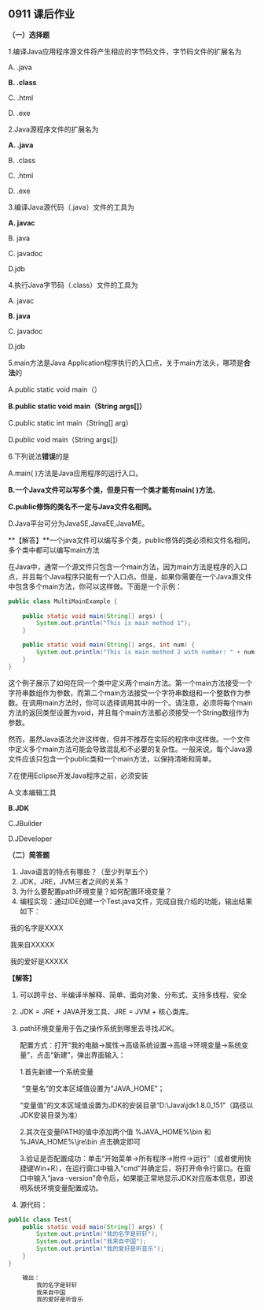 ## 0911 课后作业

**（一）选择题**

1.编译Java应用程序源文件将产生相应的字节码文件，字节码文件的扩展名为

A. .java

**B. .class**

C. .html

D. .exe



2.Java源程序文件的扩展名为

**A. .java**

B. .class

C. .html

D. .exe



3.编译Java源代码（.java）文件的工具为

**A. javac**

B. java

C. javadoc

D.jdb



4.执行Java字节码（.class）文件的工具为

A. javac

**B. java**

C. javadoc

D.jdb



5.main方法是Java Application程序执行的入口点，关于main方法头，哪项是**合法**的

A.public static void main（）

**B.public static void main（String args[]）**

C.public static int main（String[] arg）

D.public void main（String args[]）



6.下列说法**错误**的是

A.main( )方法是Java应用程序的运行入口。

**B.一个Java文件可以写多个类，但是只有一个类才能有main( )方法**。

**C.public修饰的类名不一定与Java文件名相同。**

D.Java平台可分为JavaSE,JavaEE,JavaME。

**【解答】**一个java文件可以编写多个类，public修饰的类必须和文件名相同，多个类中都可以编写main方法

在Java中，通常一个源文件只包含一个main方法，因为main方法是程序的入口点，并且每个Java程序只能有一个入口点。但是，如果你需要在一个Java源文件中包含多个main方法，你可以这样做。下面是一个示例：


```java
public class MultiMainExample {
    
    public static void main(String[] args) {
        System.out.println("This is main method 1");
    }

    public static void main(String[] args, int num) {
        System.out.println("This is main method 2 with number: " + num);
    }
}
```
这个例子展示了如何在同一个类中定义两个main方法。第一个main方法接受一个字符串数组作为参数，而第二个main方法接受一个字符串数组和一个整数作为参数。在调用main方法时，你可以选择调用其中的一个。请注意，必须将每个main方法的返回类型设置为void，并且每个main方法都必须接受一个String数组作为参数。

然而，虽然Java语法允许这样做，但并不推荐在实际的程序中这样做。一个文件中定义多个main方法可能会导致混乱和不必要的复杂性。一般来说，每个Java源文件应该只包含一个public类和一个main方法，以保持清晰和简单。

7.在使用Eclipse开发Java程序之前，必须安装

A.文本编辑工具

**B.JDK**

C.JBuilder

D.JDeveloper



**（二）简答题**

1. Java语言的特点有哪些？（至少列举五个）
2. JDK，JRE，JVM三者之间的关系？
3. 为什么要配置path环境变量？如何配置环境变量？
4. 编程实现：通过IDE创建一个Test.java文件，完成自我介绍的功能，输出结果如下：

​				我的名字是XXXX

​				我来自XXXXX

​				我的爱好是XXXXX



**【解答】**

1. 可以跨平台、半编译半解释、简单、面向对象、分布式、支持多线程、安全

2. JDK = JRE + JAVA开发工具、JRE = JVM + 核心类库。

3. path环境变量用于告之操作系统到哪里去寻找JDK。

   配置方式：打开“我的电脑->属性->高级系统设置->高级->环境变量->系统变量”，点击“新建”，弹出界面输入：

   1.首先新建一个系统变量

   ​	“变量名”的文本区域值设置为“JAVA_HOME”；

   ​	“变量值”的文本区域值设置为JDK的安装目录“D:\Java\jdk1.8.0_151”（路径以JDK安装目录为准）

   2.其次在变量PATH的值中添加两个值   %JAVA_HOME%\bin 和 %JAVA_HOME%\jre\bin  点击确定即可

   3.验证是否配置成功：单击“开始菜单->所有程序->附件->运行”（或者使用快捷键Win+R），在运行窗口中输入“cmd”并确定后，将打开命令行窗口。在窗口中输入“java -version”命令后，如果能正常地显示JDK对应版本信息，即说明系统环境变量配置成功。

4. 源代码：

```java
public class Test{
	public static void main(String[] args) {
		System.out.println("我的名字是轩轩");
		System.out.println("我来自中国");
		System.out.println("我的爱好是听音乐");
	}
}

	输出：
        我的名字是轩轩
		我来自中国
		我的爱好是听音乐

```

